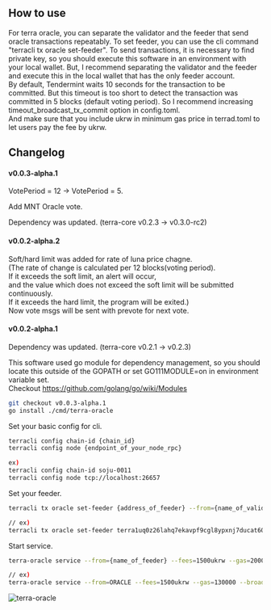 ## How to use
For terra oracle, you can separate the validator and the feeder that send oracle transactions repeatably. To set feeder, you can use the cli command "terracli tx oracle set-feeder". To send transactions, it is necessary to find private key, so you should execute this software in an environment with your local wallet. But, I recommend separating the validator and the feeder and execute this in the local wallet that has the only feeder account.  
By default, Tendermint waits 10 seconds for the transaction to be committed. But this timeout is too short to detect the transaction was committed in 5 blocks (default voting period). So I recommend increasing timeout_broadcast_tx_commit option in config.toml.  
And make sure that you include ukrw in minimum gas price in terrad.toml to let users pay the fee by ukrw.  

## Changelog
#### v0.0.3-alpha.1
VotePeriod = 12 -> VotePeriod = 5.

Add MNT Oracle vote.

Dependency was updated. (terra-core v0.2.3 -> v0.3.0-rc2)
#### v0.0.2-alpha.2
Soft/hard limit was added for rate of luna price chagne.  
(The rate of change is calculated per 12 blocks(voting period).  
If it exceeds the soft limit, an alert will occur,  
and the value which does not exceed the soft limit will be submitted continuously.  
If it exceeds the hard limit, the program will be exited.)  
Now vote msgs will be sent with prevote for next vote.  
#### v0.0.2-alpha.1
Dependency was updated. (terra-core v0.2.1 -> v0.2.3)  



This software used go module for dependency management, so you should locate this outside of the GOPATH or set GO111MODULE=on in environment variable set.  
Checkout https://github.com/golang/go/wiki/Modules  
```bash
git checkout v0.0.3-alpha.1
go install ./cmd/terra-oracle
```

Set your basic config for cli.
```bash
terracli config chain-id {chain_id}
terracli config node {endpoint_of_your_node_rpc}

ex)
terracli config chain-id soju-0011
terracli config node tcp://localhost:26657
```

Set your feeder.
```bash
terracli tx oracle set-feeder {address_of_feeder} --from={name_of_validator_account} --gas=auto --gas-adjustment=1.25

// ex)
terracli tx oracle set-feeder terra1uq0z26lahq7ekavpf9cgl8ypxnj7ducat60a4w --from=VALIDATOR --gas=auto --gas-adjustment=1.25
```

Start service.
```sh
terra-oracle service --from={name_of_feeder} --fees=1500ukrw --gas=200000 --broadcast-mode=block --validator terravaloper1~~ --change-rate-soft-limit=0.25 --change-rate-hard-limit=1.5

// ex)
terra-oracle service --from=ORACLE --fees=1500ukrw --gas=130000 --broadcast-mode=block --validator=terravaloper1rxawuuuatgwlwj7u59gxw7pnrp4dslgceup2rr --change-rate-soft-limit=0.25 --change-rate-hard-limit=1.5
```

![terra-oracle](https://user-images.githubusercontent.com/16339680/59500255-0800ec80-8ed4-11e9-88f1-2f706b7888a6.png)
